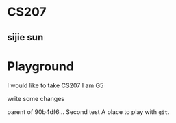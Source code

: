 # CS207
## sijie sun
# Playground


I would like to take CS207 
I am G5

write some changes

 parent of 90b4df6... Second test
A place to play with `git`.

